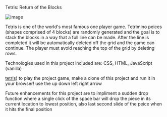 Tetris: Return of the Blocks

![image](https://github.com/RufioYrael/unti-1-project/assets/125837056/4dd29a5c-3195-49c5-af4f-f445126f67dd)


Tetris is one of the world's most famous one player game. Tetrimino peices (shapes comprised of 4 blocks) are randomly generated and the goal is to stack the blocks in a way that a full line can be made. After the line is completed it will be automatically deleted off the grid and the game can continue. The player must avoid reaching the top of the grid by deleting rows.

Technologies used in this project included are: CSS, HTML, JavaScript (vanilla)

[tetris](https://andrewele.github.io/unti-1-project/)) to play the project game, make a clone of this project and run it in your browser! use the up down left right arrow

Future enhancements for this project are to impliment a sudden drop function where a single click of the space bar will drop the piece in its current location to lowest position, also last second slide of the peice when it hits the final position
